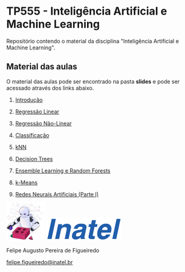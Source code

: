 # TP555 - Inteligência Artificial e Machine Learning

Repositório contendo o material da disciplina "Inteligência Artificial e Machine Learning".

## Material das aulas

O material das aulas pode ser encontrado na pasta **slides** e pode ser acessado através dos links abaixo.

1. [Introdução](https://github.com/zz4fap/tp555-ml/blob/main/slides/TP555_Introdu%C3%A7%C3%A3o.pdf)

2. [Regressão Linear](https://github.com/zz4fap/tp555-ml/blob/main/slides/TP555_Regress%C3%A3o_Linear.pdf)

3. [Regressão Não-Linear](https://github.com/zz4fap/tp555-ml/blob/main/slides/TP555_Regress%C3%A3o_para_Modelos_N%C3%A3o_Lineares.pdf)

4. [Classificação](https://github.com/zz4fap/tp555-ml/blob/main/slides/TP555_Classificadores.pdf)

5. [kNN](https://github.com/zz4fap/tp555-ml/blob/main/slides/TP555_kNN.pdf)

6. [Decision Trees](https://github.com/zz4fap/tp555-ml/blob/main/slides/TP555_Decision_Trees.pdf)

7. [Ensemble Learning e Random Forests](https://github.com/zz4fap/tp555-ml/blob/main/slides/TP555_Ensemble_Learning_and_Random_Forests.pdf)

8. [k-Means](https://github.com/zz4fap/tp555-ml/blob/main/slides/TP555_kMeans.pdf)

9. [Redes Neurais Artificiais (Parte I)](https://github.com/zz4fap/tp555-ml/blob/main/slides/TP555_Redes_Neurais_Artificiais_parte_1.pdf)

<img src="/figures/ml_logo1.png" width="100px"> <img src="/figures/inatel_logo.png" width="200px">

Felipe Augusto Pereira de Figueiredo

felipe.figueiredo@inatel.br
